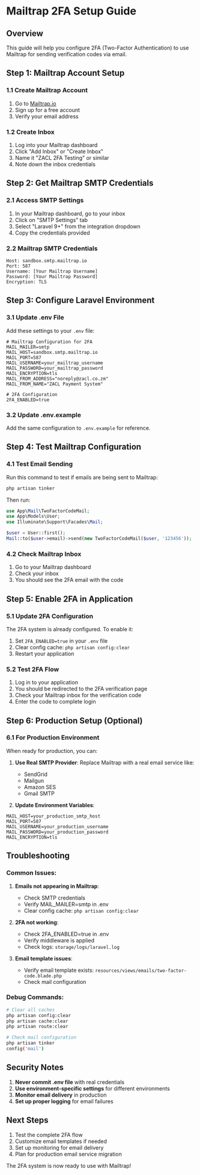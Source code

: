 # Mailtrap 2FA Setup Guide

## Overview
This guide will help you configure 2FA (Two-Factor Authentication) to use Mailtrap for sending verification codes via email.

## Step 1: Mailtrap Account Setup

### 1.1 Create Mailtrap Account
1. Go to [Mailtrap.io](https://mailtrap.io)
2. Sign up for a free account
3. Verify your email address

### 1.2 Create Inbox
1. Log into your Mailtrap dashboard
2. Click "Add Inbox" or "Create Inbox"
3. Name it "ZACL 2FA Testing" or similar
4. Note down the inbox credentials

## Step 2: Get Mailtrap SMTP Credentials

### 2.1 Access SMTP Settings
1. In your Mailtrap dashboard, go to your inbox
2. Click on "SMTP Settings" tab
3. Select "Laravel 9+" from the integration dropdown
4. Copy the credentials provided

### 2.2 Mailtrap SMTP Credentials
```
Host: sandbox.smtp.mailtrap.io
Port: 587
Username: [Your Mailtrap Username]
Password: [Your Mailtrap Password]
Encryption: TLS
```

## Step 3: Configure Laravel Environment

### 3.1 Update .env File
Add these settings to your `.env` file:

```env
# Mailtrap Configuration for 2FA
MAIL_MAILER=smtp
MAIL_HOST=sandbox.smtp.mailtrap.io
MAIL_PORT=587
MAIL_USERNAME=your_mailtrap_username
MAIL_PASSWORD=your_mailtrap_password
MAIL_ENCRYPTION=tls
MAIL_FROM_ADDRESS="noreply@zacl.co.zm"
MAIL_FROM_NAME="ZACL Payment System"

# 2FA Configuration
2FA_ENABLED=true
```

### 3.2 Update .env.example
Add the same configuration to `.env.example` for reference.

## Step 4: Test Mailtrap Configuration

### 4.1 Test Email Sending
Run this command to test if emails are being sent to Mailtrap:

```bash
php artisan tinker
```

Then run:
```php
use App\Mail\TwoFactorCodeMail;
use App\Models\User;
use Illuminate\Support\Facades\Mail;

$user = User::first();
Mail::to($user->email)->send(new TwoFactorCodeMail($user, '123456'));
```

### 4.2 Check Mailtrap Inbox
1. Go to your Mailtrap dashboard
2. Check your inbox
3. You should see the 2FA email with the code

## Step 5: Enable 2FA in Application

### 5.1 Update 2FA Configuration
The 2FA system is already configured. To enable it:

1. Set `2FA_ENABLED=true` in your `.env` file
2. Clear config cache: `php artisan config:clear`
3. Restart your application

### 5.2 Test 2FA Flow
1. Log in to your application
2. You should be redirected to the 2FA verification page
3. Check your Mailtrap inbox for the verification code
4. Enter the code to complete login

## Step 6: Production Setup (Optional)

### 6.1 For Production Environment
When ready for production, you can:

1. **Use Real SMTP Provider**: Replace Mailtrap with a real email service like:
   - SendGrid
   - Mailgun
   - Amazon SES
   - Gmail SMTP

2. **Update Environment Variables**:
```env
MAIL_HOST=your_production_smtp_host
MAIL_PORT=587
MAIL_USERNAME=your_production_username
MAIL_PASSWORD=your_production_password
MAIL_ENCRYPTION=tls
```

## Troubleshooting

### Common Issues:

1. **Emails not appearing in Mailtrap**:
   - Check SMTP credentials
   - Verify MAIL_MAILER=smtp in .env
   - Clear config cache: `php artisan config:clear`

2. **2FA not working**:
   - Check 2FA_ENABLED=true in .env
   - Verify middleware is applied
   - Check logs: `storage/logs/laravel.log`

3. **Email template issues**:
   - Verify email template exists: `resources/views/emails/two-factor-code.blade.php`
   - Check mail configuration

### Debug Commands:
```bash
# Clear all caches
php artisan config:clear
php artisan cache:clear
php artisan route:clear

# Check mail configuration
php artisan tinker
config('mail')
```

## Security Notes

1. **Never commit .env file** with real credentials
2. **Use environment-specific settings** for different environments
3. **Monitor email delivery** in production
4. **Set up proper logging** for email failures

## Next Steps

1. Test the complete 2FA flow
2. Customize email templates if needed
3. Set up monitoring for email delivery
4. Plan for production email service migration

The 2FA system is now ready to use with Mailtrap!
